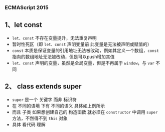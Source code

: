 ### ECMAScript 2015

## 1、let const

 + `let、const` 不存在变量提升，无法重复声明
 + 暂时性死区（即 `let、const` 声明变量前 此变量是无法被声明或赋值的）
 + `const` 本质是保证变量的引用地址无法被改动，例如其定义一个数组，`const` 指向的数组地址无法被改动，但是可以push增加其值
 + `let、const` 声明的变量，虽然是全局变量，但是不再属于 `window`，与 `var` 不同
 
 ## 2、 class extends super
 + `super` 是一个 关键字 而非 标识符
 + 在 不同的语境 下有 不同的语义  具体如上例所示
 + 而且 子类 如果想创建自己的 构造函数 就必须在 `constructor` 中调用 `super` 方法，不然得不到 `this` 对象
 + 具体 看代码 理解